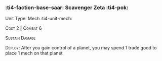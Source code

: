 ### :ti4-faction-base-saar: **Scavenger Zeta** :ti4-pok:

Unit Type: Mech :ti4-unit-mech:

<span style="font-variant:small-caps;">Cost 2</span> __|__ <span style="font-variant:small-caps;">Combat 6</span>

<span style="font-variant:small-caps;">Sustain Damage</span>

<span style="font-variant:small-caps;">Deploy</span>: After you gain control of a planet, you may spend 1 trade good to place 1 mech on that planet
